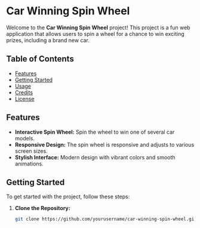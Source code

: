 # Car Winning Spin Wheel

Welcome to the **Car Winning Spin Wheel** project! This project is a fun web application that allows users to spin a wheel for a chance to win exciting prizes, including a brand new car. 

## Table of Contents

- [Features](#features)
- [Getting Started](#getting-started)
- [Usage](#usage)
- [Credits](#credits)
- [License](#license)

## Features

- **Interactive Spin Wheel:** Spin the wheel to win one of several car models.
- **Responsive Design:** The spin wheel is responsive and adjusts to various screen sizes.
- **Stylish Interface:** Modern design with vibrant colors and smooth animations.

## Getting Started

To get started with the project, follow these steps:

1. **Clone the Repository:**

   ```bash
   git clone https://github.com/yourusername/car-winning-spin-wheel.git
